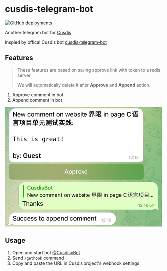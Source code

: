 # cusdis-telegram-bot

![GitHub deployments](https://img.shields.io/github/deployments/WingLim/cusdis-telegram-bot/production?label=vercel&logo=vercel&logoColor=white)

Another telegram bot for [Cusdis](https://github.com/djyde/cusdis)

Inspied by offical Cusdis bot [cusdis-telegram-bot](https://github.com/djyde/cusdis-telegram-bot)

## Features

> These features are based on saving approve link with token to a redis server
> 
> We will automatically delete it after **Approve** and **Append** action.

1. Approve comment in bot
2. Append comment in bot

![Features example](features.jpg)

## Usage

1. Open and start bot [@CusdisxBot](https://t.me/cusdisxbot)
2. Send `/gethook` command
3. Copy and paste the URL in Cusdis project's webhook settings
